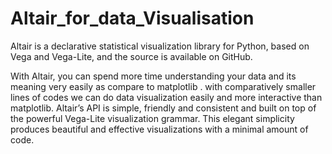 # Altair_for_data_Visualisation
Altair is a declarative statistical visualization library for Python, based on Vega and Vega-Lite, and the source is available on GitHub.

With Altair, you can spend more time understanding your data and its meaning very easily as compare to matplotlib .
with comparatively smaller  lines of codes we can do data visualization easily and more interactive than matplotlib.
Altair’s API is simple, friendly and consistent and built on top of the powerful Vega-Lite visualization grammar. 
This elegant simplicity produces beautiful and effective visualizations with a minimal amount of code.
